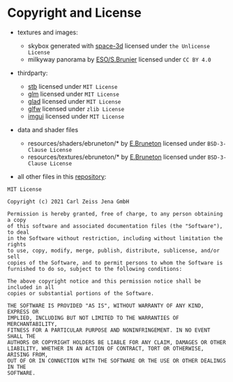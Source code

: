 # Copyright and License

- textures and images:
	- skybox generated with [space-3d](https://github.com/wwwtyro/space-3d) licensed under ```the Unlicense License```
	- milkyway panorama by [ESO/S.Brunier](https://www.eso.org/public/germany/images/eso0932a/) licensed under ```CC BY 4.0```

- thirdparty:
	- [stb](https://github.com/nothings/stb) licensed under ```MIT License```
	- [glm](https://github.com/g-truc/glm) licensed under ```MIT License```
	- [glad](https://github.com/Dav1dde/glad) licensed under ```MIT License```
	- [glfw](https://github.com/glfw/glfw) licensed under ```zlib License```
	- [imgui](https://github.com/ocornut/imgui) licensed under ```MIT License```

- data and shader files
	- resources/shaders/ebruneton/* by [E.Bruneton](https://github.com/ebruneton/black_hole_shader) licensed under ```BSD-3-Clause License```
	- resources/textures/ebruneton/* by [E.Bruneton](https://github.com/ebruneton/black_hole_shader) licensed under ```BSD-3-Clause License```

- all other files in this [repository](https://github.com/brosefine/BlackHoleVis):
```
MIT License

Copyright (c) 2021 Carl Zeiss Jena GmbH

Permission is hereby granted, free of charge, to any person obtaining a copy
of this software and associated documentation files (the "Software"), to deal
in the Software without restriction, including without limitation the rights
to use, copy, modify, merge, publish, distribute, sublicense, and/or sell
copies of the Software, and to permit persons to whom the Software is
furnished to do so, subject to the following conditions:

The above copyright notice and this permission notice shall be included in all
copies or substantial portions of the Software.

THE SOFTWARE IS PROVIDED "AS IS", WITHOUT WARRANTY OF ANY KIND, EXPRESS OR
IMPLIED, INCLUDING BUT NOT LIMITED TO THE WARRANTIES OF MERCHANTABILITY,
FITNESS FOR A PARTICULAR PURPOSE AND NONINFRINGEMENT. IN NO EVENT SHALL THE
AUTHORS OR COPYRIGHT HOLDERS BE LIABLE FOR ANY CLAIM, DAMAGES OR OTHER
LIABILITY, WHETHER IN AN ACTION OF CONTRACT, TORT OR OTHERWISE, ARISING FROM,
OUT OF OR IN CONNECTION WITH THE SOFTWARE OR THE USE OR OTHER DEALINGS IN THE
SOFTWARE.
```
